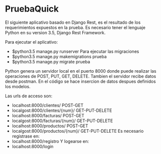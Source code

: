 # PruebaQuick

El siguiente aplicativo basado en Django Rest, es el resultado de los requerimientos expuestos en la prueba.
Es necesario tener el lenguaje Python en su version 3.5, Django Rest Framework.

Para ejecutar el aplicativo:
 - $python3.5 manage.py runserver
Para ejecutar las migraciones
 - $python3.5 manage.py makemigrations prueba
 - $python3.5 manage.py migrate prueba
  
Python genera un servidor local en el puerto 8000 donde puede realizar las operaciones de POST, PUT, GET, DELETE.
Tambien el servidor recibe datos desde postman.
En el código se hace insercion de datos despues definidos los modelos.

Las urls de acceso son:
 - localhost:8000/clientes/ POST-GET
 - localgost:8000/clientes/{num}/ GET-PUT-DELETE
 - localhost:8000/facturas/ POST-GET
 - localgost:8000/facturas/{num}/ GET-PUT-DELETE
 - localhost:8000/productos/ POST-GET
 - localgost:8000/productos/{num}/ GET-PUT-DELETE
Es necesario registrase en:
 - localhost:8000/registro
Y logearse en:
 - localhost:8000/login

